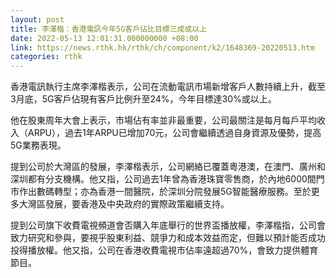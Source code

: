 ```yaml
---
layout: post
title: 李澤楷：香港電訊今年5G客戶佔比目標三成或以上
date: 2022-05-13 12:01:31.000000000 +08:00
link: https://news.rthk.hk/rthk/ch/component/k2/1648369-20220513.htm
categories: rthk
---
```


香港電訊執行主席李澤楷表示，公司在流動電訊市場新增客戶人數持續上升，截至3月底，5G客戶佔現有客戶比例升至24%，今年目標達30%或以上。

他在股東周年大會上表示，市場佔有率並非最重要，公司最關注是每月每戶平均收入（ARPU），過去1年ARPU已增加70元，公司會繼續透過自身資源及優勢，提高5G業務表現。

提到公司於大灣區的發展，李澤楷表示，公司網絡已覆蓋粵港澳，在澳門、廣州和深圳都有分支機構。他又指，公司過去1年曾為香港珠寶零售商，於內地6000間門市作出數碼轉型；亦為香港一間醫院，於深圳分院發展5G智能醫療服務。至於更多大灣區發展，要香港及中央政府的實際政策繼續支持。

提到公司旗下收費電視頻道會否購入年底舉行的世界盃播放權，李澤楷指，公司會致力研究和參與，要視乎股東利益、競爭力和成本效益而定，但難以預計能否成功投得播放權。他又指，公司在香港收費電視市佔率遠超過70%，會致力提供體育節目。
